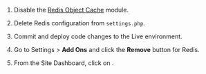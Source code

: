 1. Disable the [Redis Object Cache](https://www.drupal.org/project/redis) module.

1. Delete Redis configuration from `settings.php`.

1. Commit and deploy code changes to the Live environment.

1. Go to <span class="glyphicons glyphicons-cogwheel"></span> Settings > **Add Ons** and click the **Remove** button for Redis.

1. From the Site Dashboard, click on <span class="glyphicons glyphicons-cleaning"></span>.
